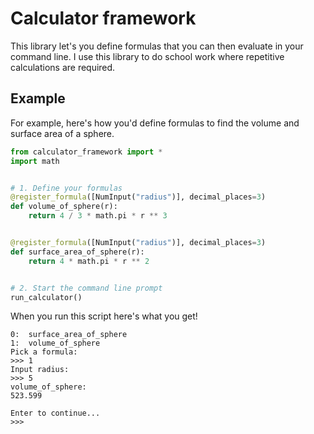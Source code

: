 # Calculator framework

This library let's you define formulas that you can then
evaluate in your command line. I use this library to do school
work where repetitive calculations are required.

## Example

For example, here's how you'd define formulas to find the
volume and surface area of a sphere.

```python
from calculator_framework import *
import math


# 1. Define your formulas
@register_formula([NumInput("radius")], decimal_places=3)
def volume_of_sphere(r):
    return 4 / 3 * math.pi * r ** 3


@register_formula([NumInput("radius")], decimal_places=3)
def surface_area_of_sphere(r):
    return 4 * math.pi * r ** 2


# 2. Start the command line prompt
run_calculator()

```

When you run this script here's what you get!

```
0:	surface_area_of_sphere
1:	volume_of_sphere
Pick a formula:
>>> 1
Input radius:
>>> 5
volume_of_sphere:
523.599

Enter to continue...
>>> 
```